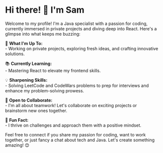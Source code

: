 # Hi there! 👋 I'm Sam

Welcome to my profile! I'm a Java specialist with a passion for coding, currently immersed in private projects and diving deep into React. Here's a glimpse into what keeps me buzzing:

🚀 **What I'm Up To:**  
    - Working on private projects, exploring fresh ideas, and crafting innovative solutions.

📚 **Currently Learning:**  
    - Mastering React to elevate my frontend skills.

💡 **Sharpening Skills:**  
    - Solving LeetCode and CodeWars problems to prep for interviews and enhance my problem-solving prowess.

🤝 **Open to Collaborate:**  
    - I'm all about teamwork! Let's collaborate on exciting projects or brainstorm new ones together.

🌟 **Fun Fact:**  
    - I thrive on challenges and approach them with a positive mindset.

Feel free to connect if you share my passion for coding, want to work together, or just fancy a chat about tech and Java. Let's create something amazing! 😊
